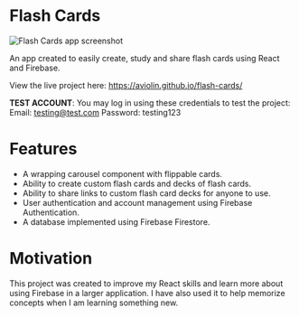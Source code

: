 # Flash Cards
![Flash Cards app screenshot](https://i.ibb.co/Rg6KqQ0/flash-cards-screenshot.png)

An app created to easily create, study and share flash cards using React and Firebase.

View the live project here: https://aviolin.github.io/flash-cards/

**TEST ACCOUNT**: You may log in using these credentials to test the project:
Email: testing@test.com
Password: testing123

# Features
* A wrapping carousel component with flippable cards.
* Ability to create custom flash cards and decks of flash cards.
* Ability to share links to custom flash card decks for anyone to use.
* User authentication and account management using Firebase Authentication.
* A database implemented using Firebase Firestore.

# Motivation
This project was created to improve my React skills and learn more about using Firebase in a larger application. I have also used it to help memorize concepts when I am learning something new.
